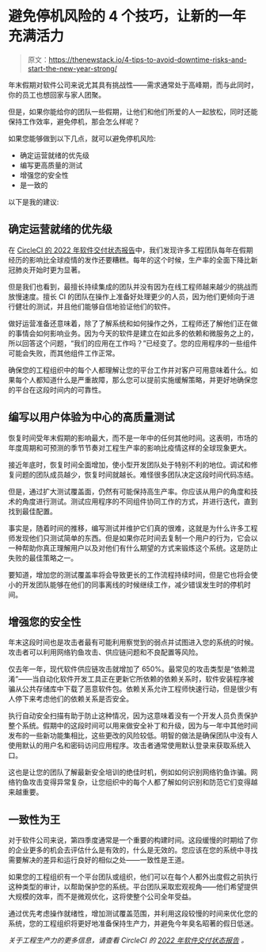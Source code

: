 # 避免停机风险的 4 个技巧，让新的一年充满活力

> 原文：<https://thenewstack.io/4-tips-to-avoid-downtime-risks-and-start-the-new-year-strong/>

年末假期对软件公司来说尤其具有挑战性——需求通常处于高峰期，而与此同时，你的员工也想回家与家人团聚。

但是，如果你能给你的团队一些假期，让他们和他们所爱的人一起放松，同时还能保持工作效率，避免停机，那会怎么样呢？

如果您能够做到以下几点，就可以避免停机风险:

*   确定运营就绪的优先级
*   编写更高质量的测试
*   增强您的安全性
*   是一致的

以下是我的建议:

## **确定运营就绪的优先级**

在 [CircleCI 的 2022 年软件交付状态报告](https://circleci.com/resources/2022-state-of-software-delivery/)中，我们发现许多工程团队每年在假期经历的影响比全球疫情的发作还要糟糕。每年的这个时候，生产率的全面下降比新冠肺炎开始时更为显著。

但是我们也看到，最擅长持续集成的团队并没有因为在线工程师越来越少的挑战而放慢速度。擅长 CI 的团队在操作上准备好处理更少的人员，因为他们更倾向于进行健壮的测试，并且他们能够自信地验证他们的软件。

做好运营准备还意味着，除了了解系统和如何操作之外，工程师还了解他们正在做的事情会如何影响业务。因为今天的软件是建立在如此多的依赖和微服务之上的，所以回答这个问题，“我们的应用在工作吗？”已经变了。您的应用程序的一些组件可能会失败，而其他组件工作正常。

确保您的工程组织中的每个人都理解让您的平台工作并对客户可用意味着什么。如果每个人都知道什么是严重故障，那么您可以提前实施缓解策略，并更好地确保您的平台在这段时间内的可靠性。

## **编写以用户体验为中心的高质量测试**

恢复时间受年末假期的影响最大，而不是一年中的任何其他时间。这表明，市场的年度周期和可预测的季节节奏对工程生产率的影响比疫情这样的全球现象更大。

接近年底时，恢复时间全面增加，使小型开发团队处于特别不利的地位。调试和修复问题的团队成员越少，恢复时间就越长。难怪很多团队决定这段时间代码冻结。

但是，通过扩大测试覆盖面，仍然有可能保持高生产率。你应该从用户的角度和技术的角度进行测试。测试应用程序的不同组件协同工作的方式，并进行迭代，直到找到最佳配置。

事实是，随着时间的推移，编写测试并维护它们真的很难，这就是为什么许多工程师发现他们只测试简单的东西。但是如果你花时间去复制一个用户的行为，它会以一种帮助你真正理解用户以及对他们有什么期望的方式来锻炼这个系统。这是防止失败的最佳策略之一。

要知道，增加您的测试覆盖率将会导致更长的工作流程持续时间，但是它也将会使小的开发团队能够在他们的同事离线的时候继续工作，减少错误发生时的停机时间。

## **增强您的安全性**

年末这段时间也是攻击者最有可能利用察觉到的弱点并试图进入您的系统的时候。攻击者可以利用网络钓鱼攻击、供应链问题和不良配置等风险。

仅去年一年，现代软件供应链攻击就增加了 650%。最常见的攻击类型是“依赖混淆”——当自动化软件开发工具正在更新它所依赖的依赖关系时，软件安装程序被骗从公共存储库中下载了恶意软件包。依赖关系允许工程师快速行动，但是很少有人停下来考虑他们的依赖关系是否安全。

执行自动安全扫描有助于防止这种情况，因为这意味着没有一个开发人员负责保护整个系统。假期中的这段时间可以用来做安全补丁和升级，因为与一年中其他时间发布的一些新功能集相比，这些更改的风险较低。明智的做法是确保团队中没有人使用默认的用户名和密码访问应用程序。攻击者通常使用默认登录来获取系统入口。

这也是让您的团队了解最新安全培训的绝佳时机，例如如何识别网络钓鱼诈骗。网络钓鱼攻击变得异常复杂，让您组织中的每个人都了解如何识别和防范它们变得越来越重要。

## **一致性为王**

对于软件公司来说，第四季度通常是一个重要的构建时间。这段缓慢的时期给了你的企业更多的机会去评估什么是有效的，什么是无效的。您应该在您的系统中寻找需要解决的差异和运行良好的相似之处——一致性是王道。

如果您的工程组织有一个平台团队或组织，他们可以在每个人都外出度假之前执行这种类型的审计，以帮助保护您的系统。平台团队采取宏观视角——他们希望提供大规模的效率，而不是微观优化，这将使整个公司全年受益。

通过优先考虑操作就绪性，增加测试覆盖范围，并利用这段较慢的时间来优化您的系统，您的工程组织将更好地准备保持生产力，并避免今年臭名昭著的假日低迷。

*关于工程生产力的更多信息，请查看 CircleCI 的* [*2022 年软件交付状态报告*](https://circleci.com/resources/2022-state-of-software-delivery/) *。*

<svg xmlns:xlink="http://www.w3.org/1999/xlink" viewBox="0 0 68 31" version="1.1"><title>Group</title> <desc>Created with Sketch.</desc></svg>